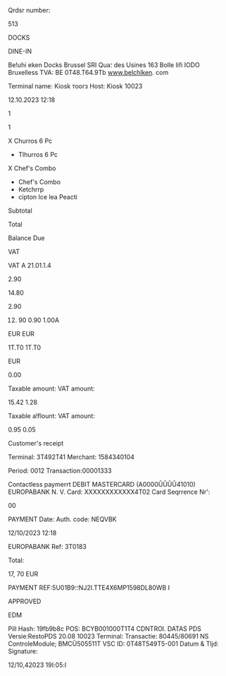 Qrdsr number:

513

DOCKS

DINE-IN

Be!uhi eken Docks
Brussel SRI
Qua؛ des Usines 163 Bolle lifi IODO Bruxelless
TVA: BE 0T48.T64.9Tb
www.belchlken. com

Terminal name: Kiosk тоогз
Host: Kiosk 10023

12.10.2023
12:18

1

1

X Churros 6 Pc

- Tlhurros 6 Pc

X Chef's Combo

- Chef's Combo
- Ketchrrp
- cipton Ice lea Peacti

Subtotal

Total

Balance Due

VAT

VAT A 21.01.1.4

2.90

14.80

2.90

12. 90
0.90
1.00Α

EUR
EUR

1Τ.Τ0
1Τ.Τ0

EUR

0.00

Taxable amount:
VAT amount:

15.42
1.28

Taxable a!flount:
VAT amount:

0.95
0.05

Customer's receipt

Terminal: 3Τ492Τ41
Merchant: 1584340104

Period: 0012
Transaction:00001333

Contactless paymerrt
DEBIT MASTERCARD (A0000ÛÛÛÛ41010)
EUROPABANK N. V.
Card: ΧΧΧΧΧΧΧΧΧΧΧΧ4Τ02
Card Seqrrence Nr':

00

PAYMENT
Date:
Auth. code: NEQVBK

12/10/2023 12:18

EUROPABANK Ref: 3Τ0183

Total:

17, 70 EUR

PAYMENT REF:5U01B؛؛9NJ2I.TTE4X6MP1598DL80WB
I

APPROVED

EDM

Pill Hash:
19fb9b8c
POS: BCYB001000T1T4
CDNTROl. DATAS
PDS Versie:RestoPDS 20.08
10023
Terminal:
Transactie: 80445/80691 NS
ControleModule; BMCŨ505511T
VSC ID: 0Τ48Τ549Τ5-001
Datum & Tljd:
Signature:

12/10,42023 1ا:05:ا9

